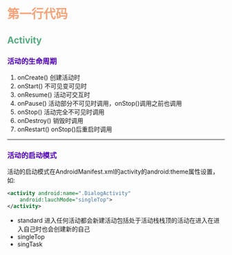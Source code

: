 # <font color=#f5a37a>第一行代码</font>
## <font color=#55aa7f>Activity</font>
### <font color=#5000b8>活动的生命周期</font>
1. onCreate()	创建活动时
2. onStart()	不可见变可见时
3. onResume()	活动可交互时
4. onPause()	活动部分不可见时调用，onStop()调用之前也调用
5. onStop()		活动完全不可见时调用
6. onDestroy()	销毁时调用
7. onRestart()	onStop()后重启时调用
---

### <font color=#5000b8>活动的启动模式</font>
活动的启动模式在AndroidManifest.xml的activity的android:theme属性设置，如:
```xml
<activity android:name=".DialogActivity"
	android:lauchMode="singleTop">
</activity>
```

- standard
	进入任何活动都会新建活动包括处于活动栈栈顶的活动在进入在进入自己时也会创建新的自己
- singleTop 
- singTask
